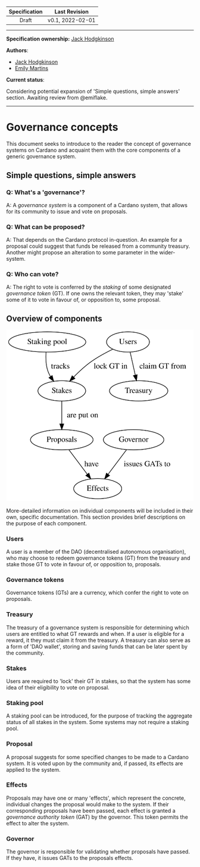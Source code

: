 | Specification | Last Revision |
|:-------------:|:-------------:|
| Draft      | v0.1, 2022-02-01 |

***

**Specification ownership:** [Jack Hodgkinson]

**Authors**:

-   [Jack Hodgkinson]
-   [Emily Martins]

**Current status**:

Considering potential expansion of 'Simple questions, simple answers' section. Awaiting review from @emiflake.

[Jack Hodgkinson]: https://github.com/jhodgdev

[Emily Martins]: https://github.com/emiflake

***

# Governance concepts

This document seeks to introduce to the reader the concept of governance systems on Cardano and acquaint them with the core components of a generic governance system.

## Simple questions, simple answers

### Q: What's a 'governance'?

A: A _governance system_ is a component of a Cardano system, that allows for its community to issue and vote on proposals.

### Q: What can be proposed?

A: That depends on the Cardano protocol in-question. An example for a proposal could suggest that funds be released from a community treasury. Another might propose an alteration to some parameter in the wider-system.

### Q: Who can vote?

A: The right to vote is conferred by the _staking_ of some designated _governance token_ (GT). If one owns the relevant token, they may 'stake' some of it to vote in favour of, or opposition to, some proposal.

## Overview of components

![Governance overview diagram](/docs/diagrams/gov-overview.svg "Governance overview diagram")

More-detailed information on individual components will be included in their own, specific documentation. This section provides brief descriptions on the purpose of each component.

### Users

A user is a member of the DAO (decentralised autonomous organisation), who
may choose to redeem governance tokens (GT) from the treasury and stake those GT
to vote in favour of, or opposition to, proposals.

### Governance tokens

Governance tokens (GTs) are a currency, which confer the right to vote on proposals.

### Treasury

The treasury of a governance system is responsible for determining which users are entitled to what GT rewards and when. If a user is eligible for a reward, it they must claim it from the treasury. A treasury can also serve as a form of 'DAO wallet', storing and saving funds that can be later spent by the community.

### Stakes

Users are required to 'lock' their GT in stakes, so that the system has some idea of their eligibility to vote on proposal.

### Staking pool

A staking pool can be introduced, for the purpose of tracking the aggregate status of all stakes in the system. Some systems may not require a staking pool.

### Proposal

A proposal suggests for some specified changes to be made to a Cardano system. It is voted upon by the community and, if passed, its effects are applied to the system.

### Effects

Proposals may have one or many 'effects', which represent the concrete, individual changes the proposal would make to the system. If their corresponding proposals have been passed, each effect is granted a _governance authority token_ (GAT) by the governor. This token permits the effect to alter the system.

### Governor

The governor is responsible for validating whether proposals have passed. If they have, it issues GATs to the proposals effects.
